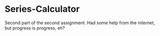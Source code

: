 # Series-Calculator
Second part of the second assignment. Had some help from the internet, but progress is progress, eh?
